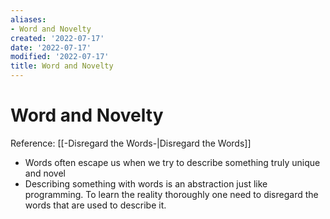 ```yaml
---
aliases:
- Word and Novelty
created: '2022-07-17'
date: '2022-07-17'
modified: '2022-07-17'
title: Word and Novelty
---
```


# Word and Novelty

Reference: [[-Disregard the Words-|Disregard the Words]]

- Words often escape us when we try to describe something truly unique and novel
- Describing something with words is an abstraction just like programming. To learn the reality thoroughly one need to disregard the words that are used to describe it.